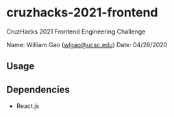 # cruzhacks-2021-frontend

CruzHacks 2021 Frontend Engineering Challenge

Name: William Gao (wlgao@ucsc.edu)
Date: 04/26/2020

## Usage

## Dependencies

- React.js
